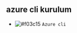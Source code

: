 ## azure cli kurulum
- ![#f03c15](https://docs.microsoft.com/en-us/cli/azure/install-azure-cli-windows?tabs=azure-cli) `Azure cli`
